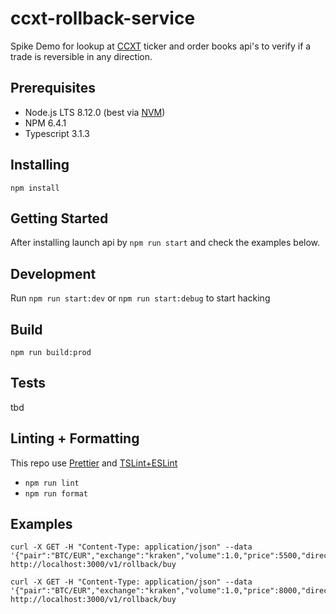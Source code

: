 
# ccxt-rollback-service

Spike Demo for lookup at [CCXT](https://github.com/ccxt/) ticker and order books api's to verify if a trade is reversible in any direction. 

## Prerequisites

* Node.js LTS 8.12.0 (best via [NVM](https://github.com/creationix/nvm))
* NPM 6.4.1
* Typescript 3.1.3

## Installing

`npm install`

## Getting Started 

After installing launch api by `npm run start` and check the examples below.

## Development

Run `npm run start:dev` or `npm run start:debug` to start hacking

## Build

`npm run build:prod`

## Tests

tbd

## Linting + Formatting

This repo use [Prettier](https://prettier.io/) and [TSLint+ESLint](https://github.com/buzinas/tslint-eslint-rules)

* `npm run lint`
* `npm run format`

## Examples

```
curl -X GET -H "Content-Type: application/json" --data '{"pair":"BTC/EUR","exchange":"kraken","volume":1.0,"price":5500,"direction":"buy"}' http://localhost:3000/v1/rollback/buy
```

```
curl -X GET -H "Content-Type: application/json" --data '{"pair":"BTC/EUR","exchange":"kraken","volume":1.0,"price":8000,"direction":"buy"}' http://localhost:3000/v1/rollback/buy
```
